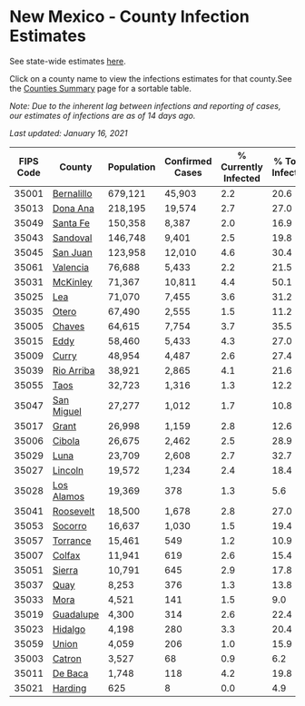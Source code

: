 # New Mexico - County Infection Estimates

See state-wide estimates [here](/infections/us-nm).

Click on a county name to view the infections estimates for that county.See the [Counties Summary](/infections/summary-counties) page for a sortable table.

*Note: Due to the inherent lag between infections and reporting of cases, our estimates of infections are as of 14 days ago.*

*Last updated: January 16, 2021*

|   FIPS Code |                   County |   Population |   Confirmed Cases |   % Currently Infected |   % Total Infected |
|-------------|--------------------------|--------------|-------------------|------------------------|--------------------|
|       35001 | [Bernalillo](bernalillo) |      679,121 |            45,903 |                    2.2 |               20.6 |
|       35013 |     [Dona Ana](dona-ana) |      218,195 |            19,574 |                    2.7 |               27.0 |
|       35049 |     [Santa Fe](santa-fe) |      150,358 |             8,387 |                    2.0 |               16.9 |
|       35043 |     [Sandoval](sandoval) |      146,748 |             9,401 |                    2.5 |               19.8 |
|       35045 |     [San Juan](san-juan) |      123,958 |            12,010 |                    4.6 |               30.4 |
|       35061 |     [Valencia](valencia) |       76,688 |             5,433 |                    2.2 |               21.5 |
|       35031 |     [McKinley](mckinley) |       71,367 |            10,811 |                    4.4 |               50.1 |
|       35025 |               [Lea](lea) |       71,070 |             7,455 |                    3.6 |               31.2 |
|       35035 |           [Otero](otero) |       67,490 |             2,555 |                    1.5 |               11.2 |
|       35005 |         [Chaves](chaves) |       64,615 |             7,754 |                    3.7 |               35.5 |
|       35015 |             [Eddy](eddy) |       58,460 |             5,433 |                    4.3 |               27.0 |
|       35009 |           [Curry](curry) |       48,954 |             4,487 |                    2.6 |               27.4 |
|       35039 | [Rio Arriba](rio-arriba) |       38,921 |             2,865 |                    4.1 |               21.6 |
|       35055 |             [Taos](taos) |       32,723 |             1,316 |                    1.3 |               12.2 |
|       35047 | [San Miguel](san-miguel) |       27,277 |             1,012 |                    1.7 |               10.8 |
|       35017 |           [Grant](grant) |       26,998 |             1,159 |                    2.8 |               12.6 |
|       35006 |         [Cibola](cibola) |       26,675 |             2,462 |                    2.5 |               28.9 |
|       35029 |             [Luna](luna) |       23,709 |             2,608 |                    2.7 |               32.7 |
|       35027 |       [Lincoln](lincoln) |       19,572 |             1,234 |                    2.4 |               18.4 |
|       35028 | [Los Alamos](los-alamos) |       19,369 |               378 |                    1.3 |                5.6 |
|       35041 |   [Roosevelt](roosevelt) |       18,500 |             1,678 |                    2.8 |               27.0 |
|       35053 |       [Socorro](socorro) |       16,637 |             1,030 |                    1.5 |               19.4 |
|       35057 |     [Torrance](torrance) |       15,461 |               549 |                    1.2 |               10.9 |
|       35007 |         [Colfax](colfax) |       11,941 |               619 |                    2.6 |               15.4 |
|       35051 |         [Sierra](sierra) |       10,791 |               645 |                    2.9 |               17.8 |
|       35037 |             [Quay](quay) |        8,253 |               376 |                    1.3 |               13.8 |
|       35033 |             [Mora](mora) |        4,521 |               141 |                    1.5 |                9.0 |
|       35019 |   [Guadalupe](guadalupe) |        4,300 |               314 |                    2.6 |               22.4 |
|       35023 |       [Hidalgo](hidalgo) |        4,198 |               280 |                    3.3 |               20.4 |
|       35059 |           [Union](union) |        4,059 |               206 |                    1.0 |               15.9 |
|       35003 |         [Catron](catron) |        3,527 |                68 |                    0.9 |                6.2 |
|       35011 |       [De Baca](de-baca) |        1,748 |               118 |                    4.2 |               19.8 |
|       35021 |       [Harding](harding) |          625 |                 8 |                    0.0 |                4.9 |